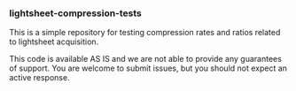 ### lightsheet-compression-tests

This is a simple repository for testing compression rates and ratios related to lightsheet acquisition.

This code is available AS IS and we are not able to provide any guarantees of support. You are welcome to submit issues, but you should not expect an active response.  
